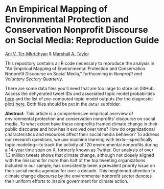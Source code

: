 # An Empirical Mapping of Environmental Protection and Conservation Nonprofit Discourse on Social Media: Reproduction Guide

[Ani V. Ter-Mkrtchyan](https://deptofgov.nmsu.edu/facultydirectory/ani-ter-mkrtchyan.html) & [Marshall A. Taylor](https://www.marshalltaylor.net)

This repository contains all R code necessary to reproduce the analysis in "An Empirical Mapping of Environmental Protection and Conservation Nonprofit Discourse on Social Media," forthcoming in *Nonprofit and Voluntary Sectory Quarterly*.

There are some data files you'll need that are too large to store on GitHub. Access the dehydrated tweet IDs and associated topic model probabilities [here]() and the list of pre-computed topic model outputs (for the diagnostic plot) [here](). Both files should be put in the `data/` subfolder.

**Abstract**: This article is a comprehensive empirical overview of environmental protection and conservation nonprofits’ discourse on social media. To what extent have these nonprofits framed climate change in their public discourse and how has it evolved over time? How do organizational characteristics and resources affect their social media behavior? To address our research questions, we use machine learning with texts—specifically topic modeling—to track the activity of 120 environmental nonprofits during a 14-year time span on X, formerly known as Twitter. Our analysis of over 1.3 million tweets shows that climate change, although not closely aligned with the missions for more than half of the top tweeting organizations included in our sample, has consistently been a prevalent priority issue on their social media agendas for over a decade. This heightened attention to climate change discourse by the environmental nonprofit sector denotes their uniform efforts to inspire government for climate action.
